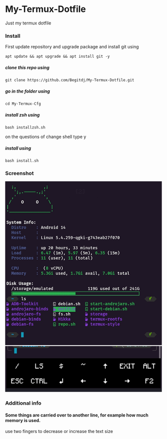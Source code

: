 # My-Termux-Dotfile
Just my termux dotfile
### Install
First update repository and upgrade package and install git using
````
apt update && apt upgrade && apt install git -y
````
##### clone this repo using 
````
git clone https://github.com/Begitdj/My-Termux-Dotfile.git
````
##### go in the folder using 
````
cd My-Termux-Cfg
````
##### install zsh using 
````
bash installzsh.sh
````
on the questions of change shell type y
##### install using 
````
bash install.sh
````
### Screenshot
![Image](/image.jpg)
![Image2](/image2.jpg)
### Additional info
#### Some things are carried over to another line, for example how much memory is used.
use two fingers to decrease or increase the text size
